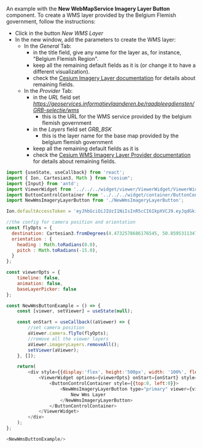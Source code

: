 An example with the __New WebMapService Imagery Layer Button__ component.
To create a WMS layer provided by the Belgium Flemish government, follow the instructions:
- Click in the button *New WMS Layer*
- In the new window, add the parameters to create the WMS layer:
    - In the *General* Tab:
        - in the title field, give any name for the layer as, for instance, "Belgium Flemish Region".
        - keep all the remaining default fields as it is (or change it to have a different visualization).
        - check the [Cesium Imagery Layer documentation](https://cesium.com/learn/ion-sdk/ref-doc/ImageryLayer.html) for details about remaining fields.
    - In the *Provider* Tab:
        - in the *URL* field set *https://geoservices.informatievlaanderen.be/raadpleegdiensten/GRB-selectie/wms*
            - this is the URL for the WMS service provided by the belgium flemish government
        - in the *Layers* field set *GRB_BSK*
            - this is the layer name for the base map provided by the belgium flemish government 
        - keep all the remaining default fields as it is
        - check the [Cesium WMS Imagery Layer Provider documentation](https://cesium.com/learn/ion-sdk/ref-doc/WebMapServiceImageryProvider.html) for details about remaining fields.

```js
import {useState, useCallback} from 'react';
import { Ion, Cartesian3, Math } from "cesium";
import {Input} from 'antd';
import ViewerWidget from '../../../widget/viewer/ViewerWidget/ViewerWidget';
import ButtonControlContainer from '../../../widget/container/ButtonControlContainer/ButtonControlContainer';
import NewWmsImageryLayerButton from './NewWmsImageryLayerButton';

Ion.defaultAccessToken = 'eyJhbGciOiJIUzI1NiIsInR5cCI6IkpXVCJ9.eyJqdGkiOiI1OGZjNDZkNC1iOTdlLTRhYWMtODBjYy1mNWIzOGEwYjUxNjAiLCJpZCI6MTAzODcsInNjb3BlcyI6WyJhc3IiLCJnYyJdLCJpYXQiOjE1NTYyODk0MDl9.f13hGNgcrSFUzcocb5CpHD3Im9xzT0c7IDAPcpwGidc';

//the config for camera position and orientation
const flyOpts = {
  destination: Cartesian3.fromDegrees(4.4732578686176545, 50.859531134752565, 1000),
  orientation : {
    heading : Math.toRadians(0.0),
    pitch : Math.toRadians(-15.0),
  }
};

const viewerOpts = {
    timeline: false,
    animation: false,
    baseLayerPicker: false
};

const NewWmsButtonExample = () => {
    const [viewer, setViewer] = useState(null);

    const onStart = useCallback((aViewer) => {
        //set camera position
        aViewer.camera.flyTo(flyOpts);
        //remove all the viewer layers
        aViewer.imageryLayers.removeAll();
        setViewer(aViewer);
    }, []);

    return(
        <div style={{display:'flex', height:'500px', width: '100%', flexDirection: 'column', gap:5}}>
            <ViewerWidget options={viewerOpts} onStart={onStart} style={{width:'100%'}}>
                <ButtonControlContainer style={{top:0, left:0}}>
                    <NewWmsImageryLayerButton type="primary" viewer={viewer}>
                        New Wms Layer
                    </NewWmsImageryLayerButton>
                </ButtonControlContainer>
            </ViewerWidget>
        </div>
    );
};

<NewWmsButtonExample/>
```